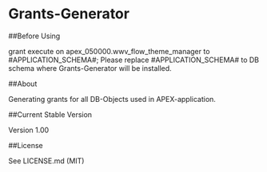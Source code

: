 Grants-Generator
=================================

##Before Using

grant execute on apex_050000.wwv_flow_theme_manager to #APPLICATION_SCHEMA#;
Please replace #APPLICATION_SCHEMA# to DB schema where Grants-Generator will be installed.

##About

Generating grants for all DB-Objects used in APEX-application. 

##Current Stable Version

Version 1.00

##License

See LICENSE.md (MIT)
